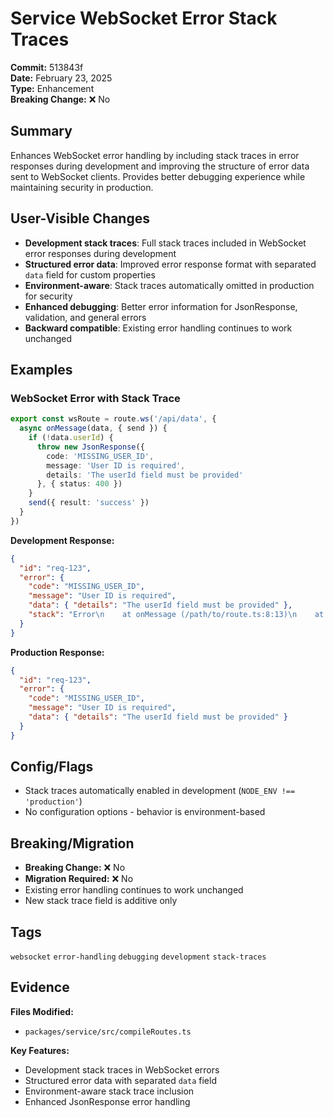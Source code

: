 # Service WebSocket Error Stack Traces

**Commit:** 513843f  
**Date:** February 23, 2025  
**Type:** Enhancement  
**Breaking Change:** ❌ No

## Summary

Enhances WebSocket error handling by including stack traces in error responses during development and improving the structure of error data sent to WebSocket clients. Provides better debugging experience while maintaining security in production.

## User-Visible Changes

- **Development stack traces**: Full stack traces included in WebSocket error responses during development
- **Structured error data**: Improved error response format with separated `data` field for custom properties
- **Environment-aware**: Stack traces automatically omitted in production for security
- **Enhanced debugging**: Better error information for JsonResponse, validation, and general errors
- **Backward compatible**: Existing error handling continues to work unchanged

## Examples

### WebSocket Error with Stack Trace

```ts
export const wsRoute = route.ws('/api/data', {
  async onMessage(data, { send }) {
    if (!data.userId) {
      throw new JsonResponse({
        code: 'MISSING_USER_ID',
        message: 'User ID is required',
        details: 'The userId field must be provided'
      }, { status: 400 })
    }
    send({ result: 'success' })
  }
})
```

**Development Response:**
```json
{
  "id": "req-123",
  "error": {
    "code": "MISSING_USER_ID",
    "message": "User ID is required",
    "data": { "details": "The userId field must be provided" },
    "stack": "Error\n    at onMessage (/path/to/route.ts:8:13)\n    at ..."
  }
}
```

**Production Response:**
```json
{
  "id": "req-123",
  "error": {
    "code": "MISSING_USER_ID",
    "message": "User ID is required",
    "data": { "details": "The userId field must be provided" }
  }
}
```

## Config/Flags

- Stack traces automatically enabled in development (`NODE_ENV !== 'production'`)
- No configuration options - behavior is environment-based

## Breaking/Migration

- **Breaking Change:** ❌ No
- **Migration Required:** ❌ No
- Existing error handling continues to work unchanged
- New stack trace field is additive only

## Tags

`websocket` `error-handling` `debugging` `development` `stack-traces`

## Evidence

**Files Modified:**
- `packages/service/src/compileRoutes.ts`

**Key Features:**
- Development stack traces in WebSocket errors
- Structured error data with separated `data` field
- Environment-aware stack trace inclusion
- Enhanced JsonResponse error handling
